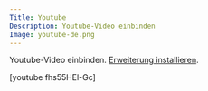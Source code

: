 ```yaml
---
Title: Youtube
Description: Youtube-Video einbinden
Image: youtube-de.png
---
```

Youtube-Video einbinden.
[Erweiterung installieren](https://github.com/datenstrom/yellow-extensions/tree/master/features/youtube).

[youtube fhs55HEl-Gc]
